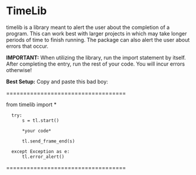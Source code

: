 # TimeLib

timelib is a library meant to alert the user about the 
completion of a program. This can work best with larger
projects in which may take longer periods of time to 
finish running. The package can also alert the user
about errors that occur.

**IMPORTANT:**
  When utilizing the library, run the import statement by itself. After 
  completing the entry, run the rest of your code. You will incur errors otherwise!

**Best Setup:**
Copy and paste this bad boy:

===================================

from timelib import *

      try:
          s = tl.start() 

          *your code*
          
          tl.send_frame_end(s)
      
      except Exception as e:
          tl.error_alert()

===================================
